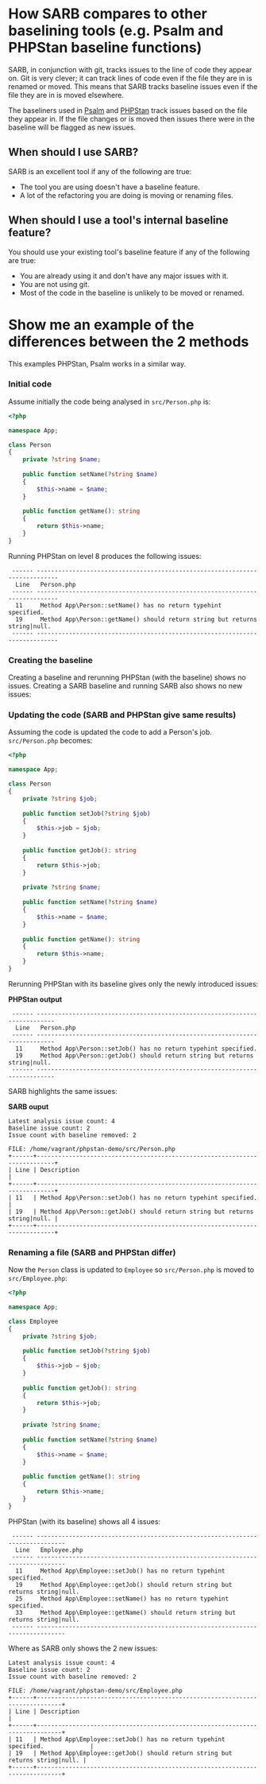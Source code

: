# How SARB compares to other baselining tools (e.g. Psalm and PHPStan baseline functions)

SARB, in conjunction with git, tracks issues to the line of code they appear on. 
Git is very clever; it can track lines of code even if the file they are in is renamed or moved. 
This means that SARB tracks baseline issues even if the file they are in is moved elsewhere.

The baseliners used in [Psalm](https://psalm.dev/docs/running_psalm/dealing_with_code_issues/#using-a-baseline-file) 
and [PHPStan](https://phpstan.org/user-guide/baseline) track issues based on the file they appear in. 
If the file changes or is moved then issues there were in the baseline will be flagged as new issues. 


## When should I use SARB?

SARB is an excellent tool if any of the following are true:

- The tool you are using doesn't have a baseline feature.
- A lot of the refactoring you are doing is moving or renaming files.


## When should I use a tool's internal baseline feature?

You should use your existing tool's baseline feature if any of the following are true:

- You are already using it and don't have any major issues with it.
- You are not using git.
- Most of the code in the baseline is unlikely to be moved or renamed. 


# Show me an example of the differences between the 2 methods

This examples PHPStan, Psalm works in a similar way.

### Initial code

Assume initially the code being analysed in `src/Person.php` is:
```php
<?php

namespace App;

class Person
{
    private ?string $name;
    
    public function setName(?string $name)
    {
        $this->name = $name;
    }
    
    public function getName(): string
    {
        return $this->name;
    }
}
```

Running PHPStan on level 8 produces the following issues: 

```
 ------ ---------------------------------------------------------------------------- 
  Line   Person.php                                                                  
 ------ ---------------------------------------------------------------------------- 
  11     Method App\Person::setName() has no return typehint specified.              
  19     Method App\Person::getName() should return string but returns string|null.  
 ------ ---------------------------------------------------------------------------- 
```

### Creating the baseline

Creating a baseline and rerunning PHPStan (with the baseline) shows no issues.
Creating a SARB baseline and running SARB also shows no new issues:


### Updating the code (SARB and PHPStan give same results)
Assuming the code is updated the code to add a Person's job. `src/Person.php` becomes:

```php
<?php

namespace App;

class Person
{
    private ?string $job;
    
    public function setJob(?string $job)
    {
        $this->job = $job;
    }
    
    public function getJob(): string
    {
        return $this->job;
    }
    
    private ?string $name;
    
    public function setName(?string $name)
    {
        $this->name = $name;
    }
    
    public function getName(): string
    {
        return $this->name;
    }
}
```
Rerunning PHPStan with its baseline gives only the newly introduced issues:

**PHPStan output**
```
 ------ --------------------------------------------------------------------------- 
  Line   Person.php                                                                 
 ------ --------------------------------------------------------------------------- 
  11     Method App\Person::setJob() has no return typehint specified.              
  19     Method App\Person::getJob() should return string but returns string|null.  
 ------ --------------------------------------------------------------------------- 
```

SARB highlights the same issues:

**SARB ouput**
```
Latest analysis issue count: 4
Baseline issue count: 2
Issue count with baseline removed: 2

FILE: /home/vagrant/phpstan-demo/src/Person.php
+------+---------------------------------------------------------------------------+
| Line | Description                                                               |
+------+---------------------------------------------------------------------------+
| 11   | Method App\Person::setJob() has no return typehint specified.             |
| 19   | Method App\Person::getJob() should return string but returns string|null. |
+------+---------------------------------------------------------------------------+
```

### Renaming a file (SARB and PHPStan differ)

Now the `Person` class is updated to `Employee` so `src/Person.php` is moved to `src/Employee.php`:

```php
<?php

namespace App;

class Employee
{
    private ?string $job;
    
    public function setJob(?string $job)
    {
        $this->job = $job;
    }
    
    public function getJob(): string
    {
        return $this->job;
    }
    
    private ?string $name;
    
    public function setName(?string $name)
    {
        $this->name = $name;
    }
    
    public function getName(): string
    {
        return $this->name;
    }
}
```

PHPStan (with its baseline) shows all 4 issues:
```
 ------ ------------------------------------------------------------------------------ 
  Line   Employee.php                                                                  
 ------ ------------------------------------------------------------------------------ 
  11     Method App\Employee::setJob() has no return typehint specified.               
  19     Method App\Employee::getJob() should return string but returns string|null.   
  25     Method App\Employee::setName() has no return typehint specified.              
  33     Method App\Employee::getName() should return string but returns string|null.  
 ------ ------------------------------------------------------------------------------ 
 ```

Where as SARB only shows the 2 new issues:

```
Latest analysis issue count: 4
Baseline issue count: 2
Issue count with baseline removed: 2

FILE: /home/vagrant/phpstan-demo/src/Employee.php
+------+-----------------------------------------------------------------------------+
| Line | Description                                                                 |
+------+-----------------------------------------------------------------------------+
| 11   | Method App\Employee::setJob() has no return typehint specified.             |
| 19   | Method App\Employee::getJob() should return string but returns string|null. |
+------+-----------------------------------------------------------------------------+
```


